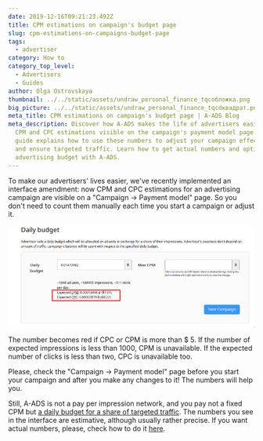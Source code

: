 ```yaml
---
date: 2019-12-16T09:21:23.492Z
title: CPM estimations on campaign's budget page
slug: cpm-estimations-on-campaigns-budget-page
tags:
  - advertiser
category: How to
category_top_level:
  - Advertisers
  - Guides
author: Olga Ostrovskaya
thumbnail: ../../static/assets/undraw_personal_finance_tqcобложка.png
big_picture: ../../static/assets/undraw_personal_finance_tqcdквадрат.png
meta_title: CPM estimations on campaign's budget page | A-ADS Blog
meta_description: Discover how A-ADS makes the life of advertisers easier with
  CPM and CPC estimations visible on the campaign's payment model page. Our
  guide explains how to use these numbers to adjust your campaign effectively
  and ensure targeted traffic. Learn how to get actual numbers and optimize your
  advertising budget with A-ADS.
---
```

To make our advertisers' lives easier, we've recently implemented an interface amendment: now CPM and CPC estimations for an advertising campaign are visible on a "Campaign -> Payment model" page. So you don't need to count them manually each time you start a campaign or adjust it.

![Expected CPM and CPC](../../static/assets/dailybudget.png "Expected CPM and CPC")

The number becomes red if CPC or CPM is more than $ 5. If the number of expected impressions is less than 1000, CPM is unavailable. If the expected number of clicks is less than two, CPC is unavailable too.

Please, check the "Campaign -> Payment model" page before you start your campaign and after you make any changes to it! The numbers will help you.

Still, A-ADS is not a pay per impression network, and you pay not a fixed CPM but [a daily budget for a share of targeted traffic](https://a-ads.com/blog/2019-08-11-how-does-daily-budget-work/). The numbers you see in the interface are estimative, although usually rather precise. If you want actual numbers, please, check how to do it [here](https://a-ads.com/blog/2019-08-19-what-is-cpm-for-my-campaign/).